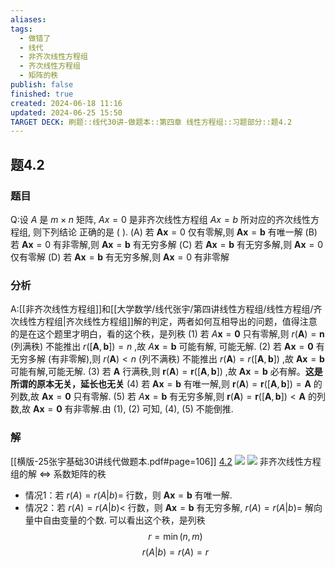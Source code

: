 ```yaml
---
aliases: 
tags:
  - 做错了
  - 线代
  - 非齐次线性方程组
  - 齐次线性方程组
  - 矩阵的秩
publish: false
finished: true
created: 2024-06-18 11:16
updated: 2024-06-25 15:50
TARGET DECK: 刷题::线代30讲-做题本::第四章 线性方程组::习题部分::题4.2
---
```

## 题4.2
### 题目
Q:设 $A$ 是 $m \times  n$ 矩阵, ${Ax} = 0$ 是非齐次线性方程组 ${Ax} = b$ 所对应的齐次线性方程组, 则下列结论 正确的是 ( ).
(A) 若 $\mathbf{{Ax}} = 0$ 仅有零解,则 $\mathbf{{Ax}} = \mathbf{b}$ 有唯一解
(B) 若 $\mathbf{{Ax}} = 0$ 有非零解,则 $\mathbf{{Ax}} = \mathbf{b}$ 有无穷多解
(C) 若 $\mathbf{{Ax}} = \mathbf{b}$ 有无穷多解,则 $\mathbf{{Ax}} = 0$ 仅有零解
(D) 若 $\mathbf{{Ax}} = \mathbf{b}$ 有无穷多解,则 $\mathbf{{Ax}} = 0$ 有非零解
### 分析
A:[[非齐次线性方程组]]和[[大学数学/线代张宇/第四讲线性方程组/线性方程组/齐次线性方程组|齐次线性方程组]]解的判定，两者如何互相导出的问题，值得注意的是在这个题里才明白，看的这个秩，是列秩
(1) 若 $A\mathbf{x} = \mathbf{0}$ 只有零解,则 $r( \mathbf{A} ) = \mathbf{n}$ (列满秩) 不能推出 $r( \lbrack \mathbf{A},\mathbf{b} \rbrack ) = n$ ,故 $A\mathbf{x} = \mathbf{b}$ 可能有解, 可能无解.
(2) 若 $\mathbf{A}\mathbf{x} = \mathbf{0}$ 有无穷多解 (有非零解),则 $r( \mathbf{A} ) < n$ (列不满秩) 不能推出 $r( \mathbf{A} ) = r( \lbrack \mathbf{A},\mathbf{b} \rbrack )$ ,故 $\mathbf{A}\mathbf{x} = \mathbf{b}$ 可能有解,可能无解.
(3) 若 $\mathbf{A}$ 行满秩,则 $\mathbf{r}( \mathbf{A} ) = \mathbf{r}( \lbrack \mathbf{A},\mathbf{b} \rbrack )$ ,故 $\mathbf{A}\mathbf{x} = \mathbf{b}$ 必有解。**这是所谓的原本无关，延长也无关**
(4) 若 $\mathbf{A}\mathbf{x} = \mathbf{b}$ 有唯一解,则 $\mathbf{r}( \mathbf{A} ) = \mathbf{r}( \lbrack \mathbf{A},\mathbf{b} \rbrack ) = \mathbf{A}$ 的列数,故 $\mathbf{A}\mathbf{x} = \mathbf{0}$ 只有零解.
(5) 若 $A\mathbf{x} = \mathbf{b}$ 有无穷多解,则 $\mathbf{r}( \mathbf{A} ) = \mathbf{r}( \lbrack \mathbf{A},\mathbf{b} \rbrack ) < \mathbf{A}$ 的列数,故 $\mathbf{A}\mathbf{x} = \mathbf{0}$ 有非零解.由 (1), (2) 可知, (4), (5) 不能倒推.
### 解
[[横版-25张宇基础30讲线代做题本.pdf#page=106]]
[4.2](obsidian://bookmaster?type=open-book&bid=GWdMPRRzzfkiPzse&aid=40faafd1-add9-ba62-306e-320ad073b2ae&page=106)
![](https://img.hwenyi.tech/202406181626833.webp)
![](https://img.hwenyi.tech/202409061413422.webp)
非齐次线性方程组的解 $\Leftrightarrow$  系数矩阵的秩
- 情况1：若 $r(A) = r(A|b) =$ 行数，则 $\mathbf{Ax} = \mathbf{b}$ 有唯一解.
- 情况2：若 $r(A) = r(A|b) <$ 行数，则 $\mathbf{Ax} = \mathbf{b}$ 有无穷多解, $r(A) = r(A|b) =$ 解向量中自由变量的个数.
可以看出这个秩，是列秩
$$
r = \min(n, m)
$$
$$
r(A|b) = r(A) = r
$$


